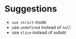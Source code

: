 # Suggestions

- `use strict` mode
- use `undefined` instead of `null`
- use `slice` instead of substr
  